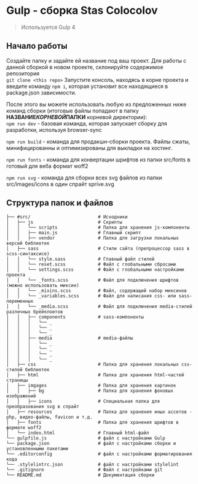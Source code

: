 # Gulp - сборка Stas Colocolov

> Используется Gulp 4

## Начало работы

Создайте папку и задайте ей название под ваш проект.
Для работы с данной сборкой в новом проекте, склонируйте содержимое репозитория <br>
`git clone <this repo>`
Запустите консоль, находясь в корне проекта и введите команду `npm i`, которая установит все находящиеся в package.json зависимости.

После этого вы можете использовать любую из предложенных ниже команд сборки (итоговые файлы попадают в папку **НАЗВАНИЕ*КОРНЕВОЙ*ПАПКИ** корневой директории): <br>
`npm run dev` - базовая команда, которая запускает сборку для разработки, используя browser-sync

`npm run build` - команда для продакшн-сборки проекта. Файлы сжаты, минифицированны и оптимизированы для выкладки на хостинг.

`npm run fonts` - команда для конвертации шрифтов из папки src/fonts в готовый для веба формат woff2

`npm run svg` - команда для сборки всех svg файлов из папки src/images/icons в один спрайт sprive.svg

## Структура папок и файлов

```
├── #src/                         # Исходники
│   ├── js                        # Скрипты
│   │   └── scripts               # Папка для хранения js-компоненты
│   │   ├── main.js               # Главный скрипт
│   │   ├── vendor                # Папка для загрузки локальных версий библиотек
│   ├── sass                      # Стили сайта (препроцессор sass в scss-синтаксисе)
│   │   └── style.sass            # Главный файл стилей
│   │   └── reset.scss            # Файл с глобальными cбросами
│   │   └── settings.scss         # Файл с глобальными настройками проекта
│   │   └── _fonts.scss           # Файл для подключения шрифтов (можно использовать миксин)
│   │   └── _mixins.scss          # Файл, содержащий набор миксинов
│   │   └── _variables.scss       # Файл для написания css- или sass-переменных
│   │   └── _media.scss           # Файл для подключения media-стилей различных брейкпоитов
│   │   ├── components            # sass-компоненты
│   │   │   └── _
│   │   │   └── _
│   │   │   └── _
│   │   ├── media                 # media-файлы
│   │   │   └── _
│   │   │   └── _
│   │   │   └── _
│   │   │   └── _
│   ├── css                       # Папка для хранения локальных css-стилей библиотек
│   ├── html                      # Папка для хранения html-частей страницы
│   ├── imgages                   # Папка для хранения картинок
│   │   ├── bg                    # Папка для хранения фоновых изображений
│   │   ├── icons                 # Специальная папка для преобразования svg в спрайт
│   ├── resources                 # Папка для хранения иных ассетов - php, видео-файлы, favicon и т.д.
│   ├── fonts                     # Папка для хранения шрифтов в формате woff2
│   └── index.html                # Главный html-файл
└── gulpfile.js                   # файл с настройками Gulp
└── package.json                  # файл с настройками сборки и установленными пакетами
└── .editorconfig                 # файл с настройками форматирования кода
└── .stylelintrc.json             # файл с настройками stylelint
└── .gitignore                    # Файл с настройками git
└── README.md                     # Документация сборки
```

